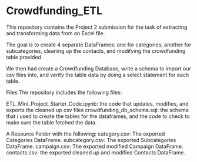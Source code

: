 # Crowdfunding_ETL

This repository contains the Project 2 submission for the task of extracting and transforming data from an Excel file. 

The goal is to create 4 separate DataFrames: one for categories, another for subcategories, cleaning up the contacts, and modifying the crowdfunding table provided

We then had create a Crowdfunding Database, write a schema to import our csv files into, and verify the table data by doing a select statement for each table.

Files
The repository includes the following files:

ETL_Mini_Project_Starter_Code.ipynb: the code that updates, modifies, and exports the cleaned up csv files
crowdfunding_db_schema.sql: the schema that i used to create the tables for the dataframes, and the code to check to make sure the table fetched the data.

A Resource Folder with the following:
category.csv: The exported Categories DataFrame.
subcategory.csv: The exported Subcategories DataFrame.
campaign.csv: The exported modified Campaign DataFrame.
contacts.csv: the exported cleaned up and modified Contacts DataFrame.
